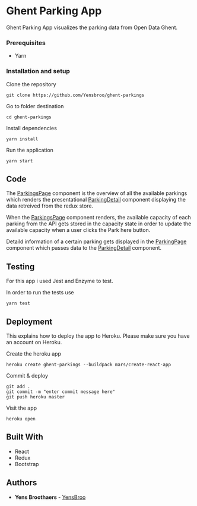 # Ghent Parking App

Ghent Parking App visualizes the parking data from Open Data Ghent.

### Prerequisites

- Yarn

### Installation and setup

Clone the repository

```
git clone https://github.com/Yensbroo/ghent-parkings
```

Go to folder destination

```
cd ghent-parkings
```

Install dependencies

```
yarn install
```

Run the application

```
yarn start
```

## Code

The [ParkingsPage](https://github.com/Yensbroo/ghent-parkings/blob/develop/src/pages/parkingsPage.jsx) component is the overview of all the available parkings which renders the presentational [ParkingDetail](https://github.com/Yensbroo/ghent-parkings/blob/develop/src/components/parkingDetail.jsx) component displaying the data retreived from the redux store.

When the [ParkingsPage](https://github.com/Yensbroo/ghent-parkings/blob/develop/src/pages/parkingsPage.jsx) component renders, the available capacity of each parking from the API gets stored in the capacity state in order to update the available capacity when a user clicks the Park here button.

Detaild information of a certain parking gets displayed in the [ParkingPage](https://github.com/Yensbroo/ghent-parkings/blob/develop/src/pages/parkingPage.jsx) component which passes data to the [ParkingDetail](https://github.com/Yensbroo/ghent-parkings/blob/develop/src/components/parkingDetail.jsx) component.

## Testing

For this app i used Jest and Enzyme to test.

In order to run the tests use

```
yarn test
```

## Deployment

This explains how to deploy the app to Heroku. Please make sure you have an account on Heroku.

Create the heroku app

```
heroku create ghent-parkings --buildpack mars/create-react-app
```

Commit & deploy

```
git add .
git commit -m "enter commit message here"
git push heroku master
```

Visit the app

```
heroku open
```

## Built With

- React
- Redux
- Bootstrap

## Authors

- **Yens Broothaers** - [YensBroo](https://github.com/YensBroo)
